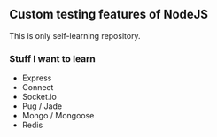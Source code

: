 ## Custom testing features of NodeJS

This is only self-learning repository.

### Stuff I want to learn
* Express
* Connect
* Socket.io
* Pug / Jade
* Mongo / Mongoose
* Redis